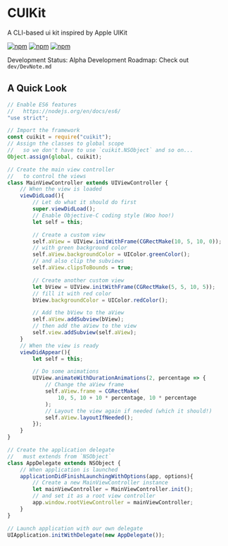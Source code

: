 # CUIKit
A CLI-based ui kit inspired by Apple UIKit

[![npm](https://img.shields.io/npm/v/cuikit.svg?style=flat-square)](https://www.npmjs.com/package/cuikit)
[![npm](https://img.shields.io/npm/dt/cuikit.svg?style=flat-square)](https://www.npmjs.com/package/cuikit)
[![npm](https://img.shields.io/npm/l/cuikit.svg?style=flat-square)](https://www.npmjs.com/package/cuikit)

Development Status: Alpha
Development Roadmap: Check out `dev/DevNote.md`

## A Quick Look
```javascript
// Enable ES6 features
//   https://nodejs.org/en/docs/es6/
"use strict";

// Import the framework
const cuikit = require("cuikit");
// Assign the classes to global scope
//   so we don't have to use `cuikit.NSObject` and so on...
Object.assign(global, cuikit);

// Create the main view controller
//   to control the views
class MainViewController extends UIViewController {
    // When the view is loaded
    viewDidLoad(){
        // Let do what it should do first
        super.viewDidLoad();
        // Enable Objective-C coding style (Woo hoo!)
        let self = this;

        // Create a custom view
        self.aView = UIView.initWithFrame(CGRectMake(10, 5, 10, 0));
        // with green background color
        self.aView.backgroundColor = UIColor.greenColor();
        // and also clip the subviews
        self.aView.clipsToBounds = true;

        // Create another custom view
        let bView = UIView.initWithFrame(CGRectMake(5, 5, 10, 5));
        // fill it with red color
        bView.backgroundColor = UIColor.redColor();

        // Add the bView to the aView
        self.aView.addSubview(bView);
        // then add the aView to the view
        self.view.addSubview(self.aView);
    }
    // When the view is ready
    viewDidAppear(){
        let self = this;

        // Do some animations
        UIView.animateWithDurationAnimations(2, percentage => {
            // Change the aView frame
            self.aView.frame = CGRectMake(
                10, 5, 10 + 10 * percentage, 10 * percentage
            );
            // Layout the view again if needed (which it should!)
            self.aView.layoutIfNeeded();
        });
    }
}

// Create the application delegate
//   must extends from `NSObject`
class AppDelegate extends NSObject {
    // When application is launched
    applicationDidFinishLaunchingWithOptions(app, options){
        // Create a new MainViewController instance
        let mainViewController = MainViewController.init();
        // and set it as a root view controller
        app.window.rootViewController = mainViewController;
    }
}

// Launch application with our own delegate
UIApplication.initWithDelegate(new AppDelegate());
```
